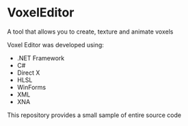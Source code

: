 VoxelEditor
===========

A tool that allows you to create, texture and animate voxels

Voxel Editor was developed using:

- .NET Framework
- C#
- Direct X
- HLSL
- WinForms
- XML
- XNA

This repository provides a small sample of entire source code